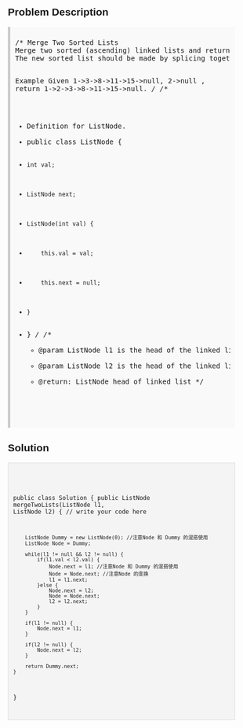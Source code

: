 <style>
  body { font-family: Arial, sans-serif; }
  .container { max-width: 600px; margin: auto; padding: 20px; }
  .comment-block { background-color: #f9f9f9; padding: 10px; border-left: 5px solid #ccc; }
  .code-block { background-color: #f4f4f4; padding: 10px; border: 1px solid #ddd; }
</style>

<div class='container'>
<h2>Problem Description</h2>
<div class='comment-block'>
<pre>
/* Merge Two Sorted Lists
Merge two sorted (ascending) linked lists and return it as a new sorted list. 
The new sorted list should be made by splicing together the nodes of the two lists and sorted in ascending order.

Example
Given 1->3->8->11->15->null, 2->null , return 1->2->3->8->11->15->null.
*/
/**
 * Definition for ListNode.
 * public class ListNode {
 *     int val;
 *     ListNode next;
 *     ListNode(int val) {
 *         this.val = val;
 *         this.next = null;
 *     }
 * }
 */ 
    /**
     * @param ListNode l1 is the head of the linked list
     * @param ListNode l2 is the head of the linked list
     * @return: ListNode head of linked list
     */
</pre>
</div>

<h2>Solution</h2>
<div class='code-block'>
<pre><code class='language-java'>

public class Solution {
    public ListNode mergeTwoLists(ListNode l1, ListNode l2) {
        // write your code here

        ListNode Dummy = new ListNode(0); //注意Node 和 Dummy 的混搭使用
        ListNode Node = Dummy;
        
        while(l1 != null && l2 != null) {
            if(l1.val < l2.val) {
                Node.next = l1; //注意Node 和 Dummy 的混搭使用
                Node = Node.next; //注意Node 的变换
                l1 = l1.next;
            }else {
                Node.next = l2;
                Node = Node.next;
                l2 = l2.next;
            }
        }
        
        if(l1 != null) {
            Node.next = l1;
        }
        
        if(l2 != null) {
            Node.next = l2;
        }
        
        return Dummy.next;
    }
}</code></pre>
</div>
</div>
